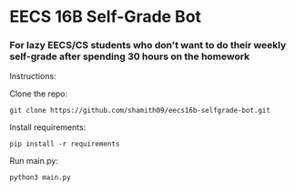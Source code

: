 # EECS 16B Self-Grade Bot

### For lazy EECS/CS students who don't want to do their weekly self-grade after spending 30 hours on the homework

Instructions:

Clone the repo:

`git clone https://github.com/shamith09/eecs16b-selfgrade-bot.git`

Install requirements:

`pip install -r requirements`

Run main.py:

`python3 main.py`

